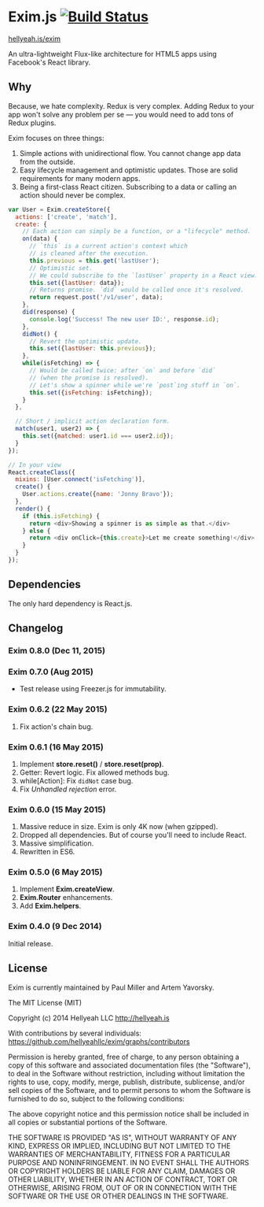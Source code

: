 # Exim.js [![Build Status](https://travis-ci.org/hellyeahllc/exim.svg)](https://travis-ci.org/hellyeahllc/exim)

[hellyeah.is/exim](http://hellyeah.is/exim/)

An ultra-lightweight Flux-like architecture for HTML5 apps using Facebook's React library.

## Why

Because, we hate complexity. Redux is very complex. Adding Redux to your app won't solve any problem per se — you would need to add tons of Redux plugins.

Exim focuses on three things:

1. Simple actions with unidirectional flow. You cannot change app data from the outside.
2. Easy lifecycle management and optimistic updates. Those are solid requirements for many modern apps.
3. Being a first-class React citizen. Subscribing to a data or calling an action should never be complex.

```javascript
var User = Exim.createStore({
  actions: ['create', 'match'],
  create: {
    // Each action can simply be a function, or a "lifecycle" method.
    on(data) {
      // `this` is a current action's context which
      // is cleaned after the execution.
      this.previous = this.get('lastUser');
      // Optimistic set.
      // We could subscribe to the `lastUser` property in a React view.
      this.set({lastUser: data});
      // Returns promise. `did` would be called once it's resolved.
      return request.post('/v1/user', data);
    },
    did(response) {
      console.log('Success! The new user ID:', response.id);
    },
    didNot() {
      // Revert the optimistic update.
      this.set({lastUser: this.previous});
    },
    while(isFetching) => {
      // Would be called twice: after `on` and before `did`
      // (when the promise is resolved).
      // Let's show a spinner while we're `post`ing stuff in `on`.
      this.set({isFetching: isFetching});
    }
  },

  // Short / implicit action declaration form.
  match(user1, user2) => {
    this.set({matched: user1.id === user2.id});
  }
});

// In your view
React.createClass({
  mixins: [User.connect('isFetching')],
  create() {
    User.actions.create({name: 'Jonny Bravo'});
  },
  render() {
    if (this.isFetching) {
      return <div>Showing a spinner is as simple as that.</div>
    } else {
      return <div onClick={this.create}>Let me create something!</div>
    }
  }
});

```

## Dependencies

The only hard dependency is React.js.

## Changelog

### Exim 0.8.0 (Dec 11, 2015)

### Exim 0.7.0 (Aug 2015)

* Test release using Freezer.js for immutability.

### Exim 0.6.2 (22 May 2015)

1. Fix action's chain bug.

### Exim 0.6.1 (16 May 2015)

1. Implement **store.reset()** / **store.reset(prop)**.
2. Getter: Revert logic. Fix allowed methods bug.
3. while[Action]: Fix `didNot` case bug.
4. Fix *Unhandled rejection* error.

### Exim 0.6.0 (15 May 2015)

1. Massive reduce in size. Exim is only 4K now (when gzipped).
2. Dropped all dependencies. But of course you'll need to include React.
3. Massive simplification.
4. Rewritten in ES6.

### Exim 0.5.0 (6 May 2015)

1. Implement **Exim.createView**.
2. **Exim.Router** enhancements.
3. Add **Exim.helpers**.

### Exim 0.4.0 (9 Dec 2014)

Initial release.

## License

Exim is currently maintained by Paul Miller and Artem Yavorsky.

The MIT License (MIT)

Copyright (c) 2014 Hellyeah LLC http://hellyeah.is

With contributions by several individuals: https://github.com/hellyeahllc/exim/graphs/contributors

Permission is hereby granted, free of charge, to any person obtaining a copy of
this software and associated documentation files (the "Software"), to deal in
the Software without restriction, including without limitation the rights to
use, copy, modify, merge, publish, distribute, sublicense, and/or sell copies of
the Software, and to permit persons to whom the Software is furnished to do so,
subject to the following conditions:

The above copyright notice and this permission notice shall be included in all
copies or substantial portions of the Software.

THE SOFTWARE IS PROVIDED "AS IS", WITHOUT WARRANTY OF ANY KIND, EXPRESS OR
IMPLIED, INCLUDING BUT NOT LIMITED TO THE WARRANTIES OF MERCHANTABILITY, FITNESS
FOR A PARTICULAR PURPOSE AND NONINFRINGEMENT. IN NO EVENT SHALL THE AUTHORS OR
COPYRIGHT HOLDERS BE LIABLE FOR ANY CLAIM, DAMAGES OR OTHER LIABILITY, WHETHER
IN AN ACTION OF CONTRACT, TORT OR OTHERWISE, ARISING FROM, OUT OF OR IN
CONNECTION WITH THE SOFTWARE OR THE USE OR OTHER DEALINGS IN THE SOFTWARE.
